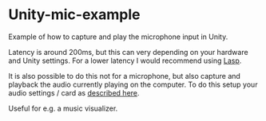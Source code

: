 # Unity-mic-example
Example of how to capture and play the microphone input in Unity.  

Latency is around 200ms, but this can very depending on your hardware and Unity settings.
For a lower latency I would recommend using [Lasp](https://github.com/keijiro/Lasp).

It is also possible to do this not for a microphone, but also capture and playback the audio currently playing on the computer.
To do this setup your audio settings / card as [described here](https://forum.unity.com/threads/audiostream-an-audio-streaming-solution-for-all-and-everywhere.412029/page-3#post-3120495).

Useful for e.g. a music visualizer.
